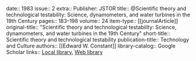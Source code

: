 date:: 1983
issue:: 2
extra:: Publisher: JSTOR
title:: @Scientific theory and technological testability: Science, dynamometers, and water turbines in the 19th Century
pages:: 183–198
volume:: 24
item-type:: [[journalArticle]]
original-title:: "Scientific theory and technological testability: Science, dynamometers, and water turbines in the 19th Century"
short-title:: Scientific theory and technological testability
publication-title:: Technology and Culture
authors:: [[Edward W. Constant]]
library-catalog:: Google Scholar
links:: [Local library](zotero://select/library/items/BTKE3NPI), [Web library](https://www.zotero.org/users/6520516/items/BTKE3NPI)
